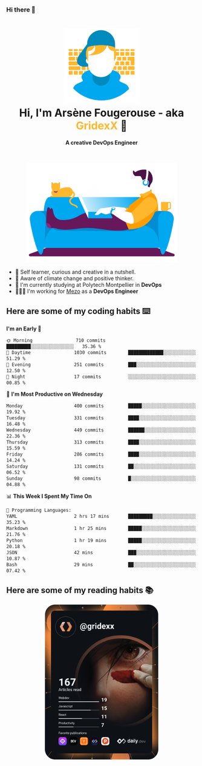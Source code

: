 ### Hi there 👋

<!--
**GridexX/gridexx** is a ✨ _special_ ✨ repository because its `README.md` (this file) appears on your GitHub profile.

Here are some ideas to get you started:

- 🔭 I’m currently working on ...
- 🌱 I’m currently learning ...
- 👯 I’m looking to collaborate on ...
- 🤔 I’m looking for help with ...
- 💬 Ask me about ...
- 📫 How to reach me: ...
- 😄 Pronouns: ...
- ⚡ Fun fact: ...
-->


<!-- Header -->
<h1 align="center">
  <img src="./images/user_profile.png" width="200">
  <br>
  Hi, I'm Arsène Fougerouse - aka <span style="color:#ffb72e">GridexX</span> 👋
</h1>


<p align="center">
  <b>A creative DevOps Engineer </b>
</p>
<br/>
<p align="center">
  <img src="./images/man_couch.png" width="400">
</p>

- 🎨 Self learner, curious and creative in a nutshell. 
- 🌱 Aware of climate change and positive thinker.
- 📕 I'm currently studying at Polytech Montpellier in **DevOps**
- 👨🏻‍💻 I'm working for [Mezo](https://meso-lr.umontpellier.fr/) as a **DevOps Engineer**


## Here are some of my coding habits ⌨️

<!-- Add a section about tech and Ops stack
  Like this one : https://github.com/Xanthus58#-tech-stack
-->
<!--START_SECTION:waka-->
**I'm an Early 🐤** 

```text
🌞 Morning                710 commits         █████████░░░░░░░░░░░░░░░░   35.36 % 
🌆 Daytime                1030 commits        █████████████░░░░░░░░░░░░   51.29 % 
🌃 Evening                251 commits         ███░░░░░░░░░░░░░░░░░░░░░░   12.50 % 
🌙 Night                  17 commits          ░░░░░░░░░░░░░░░░░░░░░░░░░   00.85 % 
```
📅 **I'm Most Productive on Wednesday** 

```text
Monday                   400 commits         █████░░░░░░░░░░░░░░░░░░░░   19.92 % 
Tuesday                  331 commits         ████░░░░░░░░░░░░░░░░░░░░░   16.48 % 
Wednesday                449 commits         ██████░░░░░░░░░░░░░░░░░░░   22.36 % 
Thursday                 313 commits         ████░░░░░░░░░░░░░░░░░░░░░   15.59 % 
Friday                   286 commits         ████░░░░░░░░░░░░░░░░░░░░░   14.24 % 
Saturday                 131 commits         ██░░░░░░░░░░░░░░░░░░░░░░░   06.52 % 
Sunday                   98 commits          █░░░░░░░░░░░░░░░░░░░░░░░░   04.88 % 
```


📊 **This Week I Spent My Time On** 

```text
💬 Programming Languages: 
YAML                     2 hrs 17 mins       █████████░░░░░░░░░░░░░░░░   35.23 % 
Markdown                 1 hr 25 mins        █████░░░░░░░░░░░░░░░░░░░░   21.76 % 
Python                   1 hr 19 mins        █████░░░░░░░░░░░░░░░░░░░░   20.18 % 
JSON                     42 mins             ███░░░░░░░░░░░░░░░░░░░░░░   10.87 % 
Bash                     29 mins             ██░░░░░░░░░░░░░░░░░░░░░░░   07.42 % 
```


<!--END_SECTION:waka-->

## Here are some of my reading habits 📚
<div  align="center">
  <img src="./images/devcard.svg" width="300">
</div>
